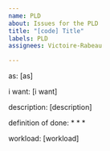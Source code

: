 ```yaml
---
name: PLD
about: Issues for the PLD
title: "[code] Title"
labels: PLD
assignees: Victoire-Rabeau

---
```


as:
[as]

i want:
[i want]

description:
[description]

definition of done:
*
*
*

workload: [workload]
